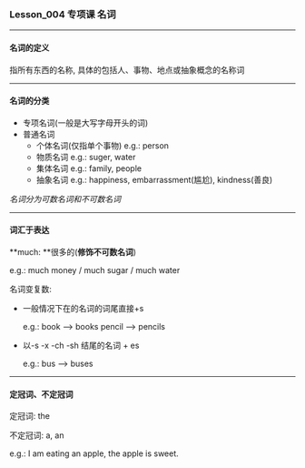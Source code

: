 ### Lesson_004 专项课 名词

---

#### 名词的定义

指所有东西的名称, 具体的包括人、事物、地点或抽象概念的名称词

---

#### 名词的分类

* 专项名词(一般是大写字母开头的词)
* 普通名词
  * 个体名词(仅指单个事物) e.g.: person
  * 物质名词 e.g.: suger, water
  * 集体名词 e.g.: family, people
  * 抽象名词 e.g.: happiness, embarrassment(尴尬), kindness(善良)

*名词分为可数名词和不可数名词*

---

#### 词汇于表达

**much: **很多的(**修饰不可数名词**)

e.g.: much money / much sugar / much water

名词变复数:

* 一般情况下在的名词的词尾直接+s

  e.g.: book --> books	pencil --> pencils

* 以-s -x -ch -sh 结尾的名词 + es

  e.g.: bus --> buses

---

#### 定冠词、不定冠词

定冠词: the 

不定冠词: a, an

e.g.: I am eating an apple, the apple is sweet.


